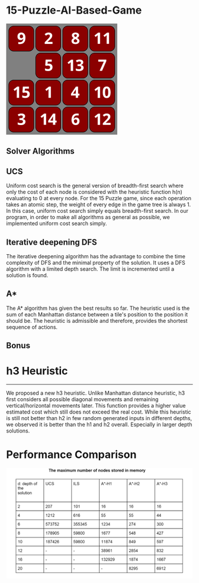 # 15-Puzzle-AI-Based-Game

![alt text](https://github.com/newsteps8/15-Puzzle-AI-Based-Game/blob/main/15puzzle.gif)


## Solver Algorithms

**UCS**
--------------
Uniform cost search is the general version of breadth-first search where only the cost of each node is considered with the heuristic function h(n) evaluating to 0 at every node. For the 15 Puzzle game, since each operation takes an atomic step, the weight of every edge in the game tree is always 1. In this case, uniform cost search simply equals breadth-first search. In our program, in order to make all algorithms as general as possible, we implemented uniform cost search simply.

**Iterative deepening DFS**
-------------------------------
The iterative deepening algorithm has the advantage to combine the time complexity of DFS and the minimal property of the solution. It uses a DFS algorithm with a limited depth search. The limit is incremented until a solution is found.

**A***
---------------
The A* algorithm has given the best results so far. The heuristic used is the sum of each Manhattan distance between a tile's position to the position it should be. The heuristic is admissible and therefore, provides the shortest sequence of actions.


**Bonus**
------------

# h3 Heuristic
-----------------
We proposed a new h3 heuristic. Unlike Manhattan distance heuristic, h3 first considers all
possible diagonal movements and remaining vertical/horizontal movements later. This
function provides a higher value estimated cost which still does not exceed the real cost.
While this heuristic is still not better than h2 in few random generated inputs in different
depths, we observed it is better than the h1 and h2 overall. Especially in larger depth
solutions.

# Performance Comparison
![alt text](https://github.com/newsteps8/15-Puzzle-AI-Based-Game/blob/main/Screenshot%202021-02-16%20211529.png)
